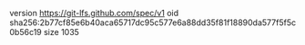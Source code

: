 version https://git-lfs.github.com/spec/v1
oid sha256:2b77cf85e6b40aca65717dc95c577e6a88dd35f81f18890da577f5f5c0b56c19
size 1035
